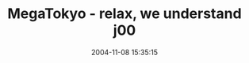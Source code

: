 ---
date: 2004-11-08 15:35:15
link:
  source: delicious
  source_url: https://del.icio.us/roytang
  text: MegaTokyo - relax, we understand j00
  url: http://www.megatokyo.com/
slug: megatokyo-relax-we-understand-j00
source: delicious
tags:
- webcomics
title: MegaTokyo - relax, we understand j00
---